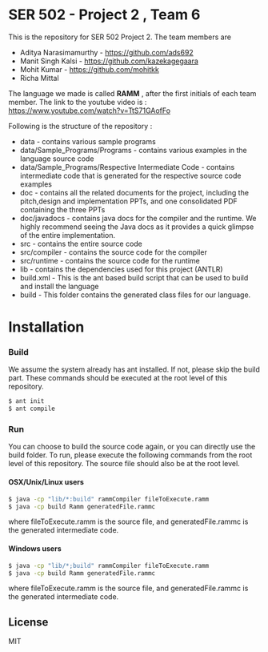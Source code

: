 # SER 502 - Project 2 , Team 6

This is the repository for SER 502 Project 2. The team members are

  - Aditya Narasimamurthy - https://github.com/ads692
  - Manit Singh Kalsi - https://github.com/kazekagegaara
  - Mohit Kumar - https://github.com/mohitkk
  - Richa Mittal

The language we made is called **RAMM** , after the first initials of each team member. The link to the youtube video is : https://www.youtube.com/watch?v=TtS71GAofFo

Following is the structure of the repository :

* data - contains various sample programs
* data/Sample_Programs/Programs - contains various examples in the language source code
* data/Sample_Programs/Respective Intermediate Code - contains intermediate code that is generated for the respective source code examples
* doc - contains all the related documents for the project, including the pitch,design and implementation PPTs, and one consolidated PDF containing the three PPTs
* doc/javadocs - contains java docs for the compiler and the runtime. We highly recommend seeing the Java docs as it provides a quick glimpse of the entire implementation.
* src - contains the entire source code
* src/compiler - contains the source code for the compiler
* src/runtime - contains the source code for the runtime
* lib - contains the dependencies used for this project (ANTLR)
* build.xml - This is the ant based build script that can be used to build and install the language
* build - This folder contains the generated class files for our language. 


# Installation

### Build
We assume the system already has ant installed. If not, please skip the build part. These commands should be executed at the root level of this repository.

```sh
$ ant init
$ ant compile
```

### Run
You can choose to build the source code again, or you can directly use the build folder. To run, please execute the following commands from the root level of this repository. The source file should also be at the root level. 

#### OSX/Unix/Linux users

```sh
$ java -cp "lib/*:build" rammCompiler fileToExecute.ramm
$ java -cp build Ramm generatedFile.rammc
```
where fileToExecute.ramm is the source file, and generatedFile.rammc is the generated intermediate code.

#### Windows users

```sh
$ java -cp "lib/*;build" rammCompiler fileToExecute.ramm
$ java -cp build Ramm generatedFile.rammc
```
where fileToExecute.ramm is the source file, and generatedFile.rammc is the generated intermediate code.

License
----

MIT
